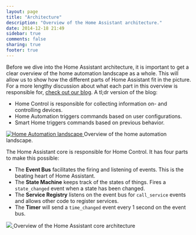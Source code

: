 ```yaml
---
layout: page
title: "Architecture"
description: "Overview of the Home Assistant architecture."
date: 2014-12-18 21:49
sidebar: true
comments: false
sharing: true
footer: true
---
```


Before we dive into the Home Assistant architecture, it is important to get a clear overview of the home automation landscape as a whole. This will allow us to show how the different parts of Home Assistant fit in the picture. For a more lengthy discussion about what each part in this overview is responsible for, <a href='/blog/2014/12/26/home-control-home-automation-and-the-smart-home/'>check out our blog</a>. A tl;dr version of the blog:

 * Home Control is responsible for collecting information on- and controlling devices.
 * Home Automation triggers commands based on user configurations.
 * Smart Home triggers commands based on previous behavior.

<p class='img'>
  <a href='{{site_root}}/images/architecture/home_automation_landscape.png' name='landscape'>
    <img alt='Home Automation landscape'
         src='{{site_root}}/images/architecture/home_automation_landscape.png' />
  </a>
  Overview of the home automation landscape.
</p>

The Home Assistant core is responsible for Home Control. It has four parts to make this possible:

 * The **Event Bus** facilitates the firing and listening of events. This is the beating heart of Home Assistant.
 * The **State Machine** keeps track of the states of things. Fires a `state_changed` event when a state has been changed.
 * The **Service Registry** listens on the event bus for `call_service` events and allows other code to register services.
 * The **Timer** will send a `time_changed` event every 1 second on the event bus.

<p class='img'>
  <a href='/images/architecture/ha_architecture.png' name='architecture'>
    <img src='/images/architecture/ha_architecture.png' />
  </a>
  Overview of the Home Assistant core architecture
</p>
